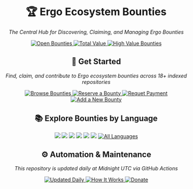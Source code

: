 <div align="center">
  <h1>🏆 Ergo Ecosystem Bounties</h1>
  <p><em>The Central Hub for Discovering, Claiming, and Managing Ergo Bounties</em></p>

  <p>
    <a href="/bounties/all.md">
      <img src="https://img.shields.io/badge/Open%20Bounties-106%2B-4CAF50" alt="Open Bounties">
    </a>
    <a href="/bounties/all.md">
      <img src="https://img.shields.io/badge/💰%20Total%20Value-48,163.76%20ERG-2196F3" alt="Total Value">
    </a>
    <a href="/bounties/all.md">
      <img src="https://img.shields.io/badge/🌟%20High%20Value-11%2B%20Over%201000%20ERG-FFC107" alt="High Value Bounties">
    </a>
  </p>

  <h2>🚀 Get Started</h2>
  
  <p><em>Find, claim, and contribute to Ergo ecosystem bounties across 18+ indexed repositories</em></p>

  <p>
    <a href="/bounties/all.md">
      <img src="https://img.shields.io/badge/✅%20Browse%20Bounties-3F51B5" alt="Browse Bounties">
    </a>
    <a href="/docs/claim-guide.md#reserving-a-bounty">
      <img src="https://img.shields.io/badge/🔒%20Claim-green" alt="Reserve a Bounty">
    </a>
    <a href="/docs/claim-guide.md#step-by-step-submission-process">
      <img src="https://img.shields.io/badge/💰%20Submit-orange" alt="Requet Payment">
    </a>
    <a href="/docs/add-missing-bounty-guide.md">
      <img src="https://img.shields.io/badge/➕%20Add%20Bounty-red" alt="Add a New Bounty">
    </a>
  </p>

  <h2>📚 Explore Bounties by Language</h2>

  <p>
        <a href="/bounties/by_language/scala.md"><img src="https://img.shields.io/badge/Scala-71-DC322F"></a>
    <a href="/bounties/by_language/rust.md"><img src="https://img.shields.io/badge/Rust-23-DEA584"></a>
    <a href="/bounties/by_language/typescript.md"><img src="https://img.shields.io/badge/TypeScript-6-3178C6"></a>
    <a href="/bounties/by_language/svelte.md"><img src="https://img.shields.io/badge/Svelte-2-DC322F"></a>
    <a href="/bounties/by_language/various.md"><img src="https://img.shields.io/badge/Various-2-DC322F"></a>
    <a href="/bounties/by_language/java.md"><img src="https://img.shields.io/badge/Java-1-007396"></a>
    <a href="/bounties/by_language/">
      <img src="https://img.shields.io/badge/🌐%20All%20Languages-purple" alt="All Languages">
    </a>
  </p>

  <h2>⚙️ Automation & Maintenance</h2>

  <p><em>This repository is updated daily at Midnight UTC via GitHub Actions</em></p>

  <p>
    <a href="/bounties/all.md">
      <img src="https://img.shields.io/badge/📅%20Updated%20Daily-607D8B" alt="Updated Daily">
    </a>
    <a href="/docs/how-it-works.md">
      <img src="https://img.shields.io/badge/🔧%20How%20It%20Works-795548" alt="How It Works">
    </a>
    <a href="/docs/how-it-works.md">
      <img src="https://img.shields.io/badge/❤️%20Donate-F44336" alt="Donate">
    </a>
  </p>
</div>


